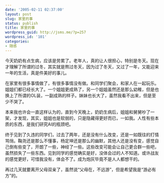 ```yaml
---
date: '2005-02-11 02:37:00'
layout: post
slug: 家里的事
status: publish
title: 家里的事
wordpress_guid: http://jsms.me/?p=257
wordpress_id: '101'
categories:
- 随感
---
```


今天奶奶有点生病，应该是劳累了。老年人，真的让人很担心，特别是冬天。现在才理解了所谓的过冬，其实就是熬过冬天，因为过了冬天，又过了一年，又能迎来一年的生活，真是件美好的事儿。 

在家里有很多事情做了，有很多事情没有做。和同学们聚会，和家人在一起玩乐。姐姐们都已经长大了。一个姐姐更成熟了，另一个姐姐虽然还是那么幼稚，但是也换上了所谓的OL装，一副成熟的样子。妹妹也长大了，虽然我看不出来，但是至少不哭了。 

本来我也许会一直这样认为的，直到今天晚上，奶奶生病后，姐姐和舅舅吵了一架，才发现，其实，姐姐也是软弱的，只是隐藏得更好而已，一如我。人性有些本质的东西，是我们研究AI的瓶颈吧。 

终于见到了久违的同学们，过去了两年，还是没有什么改变，还是一如既往的打情骂俏。鞠尧还是那么不懂事，杨定坤还是那么的幽默，其他人还是没有变，感觉自己倒有些变了，开朗了一些，神经了一些。这些改变可能会让自己更合群一些吧，虽然损失了一些东西。见到同学的感觉确实是好，没体会过的人不知道。或许战友的感觉更好，可惜我没有，体会不了。成为炮灰毕竟不是人人都想干的。 

再过几天就要离开父母双亲了，虽然说“父母在，不远游”，但是希望我是“游必有方”的。
